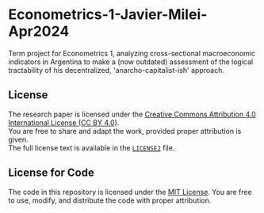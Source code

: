 # Econometrics-1-Javier-Milei-Apr2024
Term project for Econometrics 1, analyzing cross-sectional macroeconomic indicators in Argentina to make a (now outdated) assessment of the logical tractability of his decentralized, 'anarcho-capitalist-ish' approach.

## License
The research paper is licensed under the [Creative Commons Attribution 4.0 International License (CC BY 4.0)](https://creativecommons.org/licenses/by/4.0/).  
You are free to share and adapt the work, provided proper attribution is given.  
The full license text is available in the [`LICENSE2`](LICENSE2) file.

## License for Code
The code in this repository is licensed under the [MIT License](LICENSE). You are free to use, modify, and distribute the code with proper attribution.

